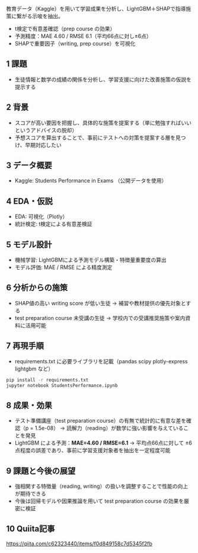 教育データ（Kaggle）を用いて学習成果を分析し、LightGBM＋SHAPで指導施策に繋がる示唆を抽出。

- t検定で有意差確認（prep course の効果）
- 予測精度：MAE 4.60 / RMSE 6.1（平均66点に対し±6点） 
- SHAPで重要因子（writing, prep course）を可視化

## 1  課題
- 生徒情報と数学の成績の関係を分析し、学習支援に向けた改善施策の仮説を提示する

## 2  背景
- スコアが高い要因を把握し、具体的な施策を提案する（単に勉強すればいいというアドバイスの脱却）
- 予想スコアを算出することで、事前にテストへの対策を提案する層を見つけ、早期対応したい
  
## 3  データ概要
- Kaggle: Students Performance in Exams
（公開データを使用）

## 4  EDA・仮説
- EDA: 可視化（Plotly）
- 統計検定: t検定による有意差検証

## 5  モデル設計
- 機械学習: LightGBMによる予測モデル構築・特徴量重要度の算出
- モデル評価: MAE / RMSE による精度測定
 
## 6  分析からの施策
- SHAP値の高い writing score が低い生徒 → 補習や教材提供の優先対象とする
- test preparation course 未受講の生徒 → 学校内での受講推奨施策や案内資料に活用可能

## 7  再現手順
- requirements.txt に必要ライブラリを記載（pandas scipy plotly-express lightgbm など）

```bash
pip install -r requirements.txt
jupyter notebook StudentsPerformance.ipynb
```

## 8  成果・効果
- テスト準備講座（test preparation course）の有無で統計的に有意な差を確認（p = 1.5e-08）
→ 読解力（reading）が数学に強い影響を与えていることを発見
- LightGBM による予測：**MAE=4.60 / RMSE=6.1**
→ 平均点66点に対して ±6点程度の誤差であり、事前に学習支援対象者を抽出を一定程度可能

## 9  課題と今後の展望
- 強相関する特徴量（reading, writing）の扱いを調整することで性能の向上が期待できる
- 今後は回帰モデルや因果推論を用いて test preparation course の効果を厳密に検証

## 10  Quiita記事 
https://qiita.com/c62323440/items/f0d849158c7d5345f2fb